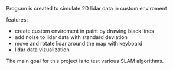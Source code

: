 Program is created to simulate 2D lidar data in custom enviroment

features:
- create custom enviroment in paint by drawing black lines
- add noise to lidar data with standard deviation
- move and rotate lidar around the map with keyboard
- lidar data vizualization
  
 The main goal for this project is to test various SLAM algorithms.


 
